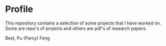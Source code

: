 # Profile
This repository contains a selection of some projects that I have worked on.
Some are repo's of projects and others are pdf's of research papers.

Best,
Pu (Percy) Feng
